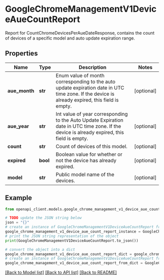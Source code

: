 # GoogleChromeManagementV1DeviceAueCountReport

Report for CountChromeDevicesPerAueDateResponse, contains the count of devices of a specific model and auto update expiration range.

## Properties

Name | Type | Description | Notes
------------ | ------------- | ------------- | -------------
**aue_month** | **str** | Enum value of month corresponding to the auto update expiration date in UTC time zone. If the device is already expired, this field is empty. | [optional] 
**aue_year** | **str** | Int value of year corresponding to the Auto Update Expiration date in UTC time zone. If the device is already expired, this field is empty. | [optional] 
**count** | **str** | Count of devices of this model. | [optional] 
**expired** | **bool** | Boolean value for whether or not the device has already expired. | [optional] 
**model** | **str** | Public model name of the devices. | [optional] 

## Example

```python
from openapi_client.models.google_chrome_management_v1_device_aue_count_report import GoogleChromeManagementV1DeviceAueCountReport

# TODO update the JSON string below
json = "{}"
# create an instance of GoogleChromeManagementV1DeviceAueCountReport from a JSON string
google_chrome_management_v1_device_aue_count_report_instance = GoogleChromeManagementV1DeviceAueCountReport.from_json(json)
# print the JSON string representation of the object
print(GoogleChromeManagementV1DeviceAueCountReport.to_json())

# convert the object into a dict
google_chrome_management_v1_device_aue_count_report_dict = google_chrome_management_v1_device_aue_count_report_instance.to_dict()
# create an instance of GoogleChromeManagementV1DeviceAueCountReport from a dict
google_chrome_management_v1_device_aue_count_report_from_dict = GoogleChromeManagementV1DeviceAueCountReport.from_dict(google_chrome_management_v1_device_aue_count_report_dict)
```
[[Back to Model list]](../README.md#documentation-for-models) [[Back to API list]](../README.md#documentation-for-api-endpoints) [[Back to README]](../README.md)


